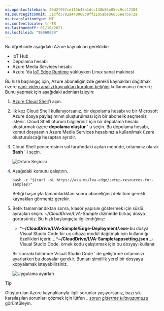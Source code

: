 ```yaml
---
ms.openlocfilehash: 40d2f957ce115b43a1dcc138b86e05ec9cc47384
ms.sourcegitcommit: 31cfd3782a448068c0ff1105abe06035ee7b672a
ms.translationtype: MT
ms.contentlocale: tr-TR
ms.lasthandoff: 01/10/2021
ms.locfileid: "98060624"
---
```

Bu öğreticide aşağıdaki Azure kaynakları gereklidir:

* IoT Hub
* Depolama hesabı
* Azure Media Services hesabı
* Azure 'da [IoT Edge Runtime](../../../../../iot-edge/how-to-install-iot-edge.md) yüklüyken Linux sanal makinesi

Bu hızlı başlangıç için, Azure aboneliğinizde gerekli kaynakları dağıtmak üzere [canlı video analizi kaynakları kurulum betiğini](https://github.com/Azure/live-video-analytics/tree/master/edge/setup) kullanmanızı öneririz. Bunu yapmak için aşağıdaki adımları izleyin:

1. [Azure Cloud Shell](https://shell.azure.com)’i açın.
1. İlk kez Cloud Shell kullanıyorsanız, bir depolama hesabı ve bir Microsoft Azure dosya paylaşımının oluşturulması için bir abonelik seçmeniz istenir. Cloud Shell oturum bilgileriniz için bir depolama hesabı oluşturmak üzere **depolama oluştur** ' u seçin. Bu depolama hesabı, komut dosyasının Azure Media Services hesabınızla kullanılmak üzere oluşturulacağı hesaptan ayrıdır.
1. Cloud Shell penceresinin sol tarafındaki açılan menüde, ortamınız olarak **Bash** ' i seçin.

    ![Ortam Seçicisi](../../../media/quickstarts/env-selector.png)
1. Aşağıdaki komutu çalıştırın.

    ```
    bash -c "$(curl -sL https://aka.ms/lva-edge/setup-resources-for-samples)"
    ```
    
    Betiği başarıyla tamamladıktan sonra aboneliğinizdeki tüm gerekli kaynakları görmeniz gerekir.
1. Betik tamamlandıktan sonra, klasör yapısını göstermek için süslü ayraçları seçin. *~/CloudDrive/LVA-Sample* dizininde birkaç dosya görürsünüz. Bu hızlı başlangıçta ilgilendiğiniz:

     * ***~/CloudDrive/LVA-Sample/Edge-Deployment/.exe**-bu dosya Visual Studio Code bir uç cihaza modül dağıtmak için kullandığı özellikleri içerir.
     _ ***~/CloudDrive/LVA-Sample/appsetting.json** _-Visual Studio Code, örnek kodu çalıştırmak için bu dosyayı kullanır.
     
    Bir sonraki bölümde Visual Studio Code ' de geliştirme ortamınızı ayarlarken bu dosyalar gerekir. Bunları şimdilik yerel bir dosyaya kopyalamak isteyebilirsiniz.
    
    ![Uygulama ayarları](../../../media/quickstarts/clouddrive.png)

> [!TIP]
> Oluşturulan Azure kaynaklarıyla ilgili sorunlar yaşıyorsanız, bazı sık karşılaşılan sorunları çözmek için lütfen _ *[sorun giderme kılavuzumuzu](../../../troubleshoot-how-to.md#common-error-resolutions)* görüntüleyin.